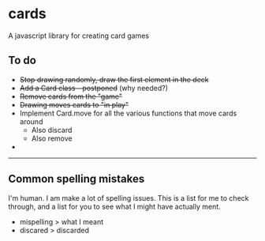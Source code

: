 # cards
A javascript library for creating card games

## To do
- ~~Stop drawing randomly, draw the first element in the deck~~
- ~~Add a Card class - postponed~~ (why needed?)
- ~~Remove cards from the "game"~~
- ~~Drawing moves cards to "in play"~~
- Implement Card.move for all the various functions that move cards around
    - Also discard
    - Also remove
- 

--------------------------------------------------------------------------------

## Common spelling mistakes

I'm human. I am make a lot of spelling issues. This is a list for me to check through, and a list for you to see what I might have actually ment.

- mispelling > what I meant
- discared > discarded
